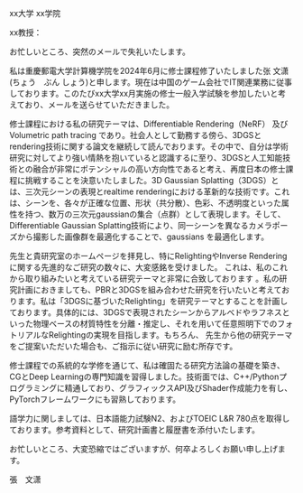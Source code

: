 xx大学		xx学院

xx教授：

お忙しいところ、突然のメールで失礼いたします。

私は重慶郵電大学計算機学院を2024年6月に修士課程修了いたしました张  文潇(ちょう　ぶん しょう)と申します。現在は中国のゲーム会社でIT関連業務に従事しております。このたびxx大学xx月実施の修士一般入学試験を参加したいと考えており、メールを送らせていただきました。

修士課程における私の研究テーマは、Differentiable Rendering（NeRF） 及び Volumetric path tracing であり。社会人として勤務する傍ら、3DGSとrendering技術に関する論文を継続して読んでおります。その中で、自分は学術研究に対してより強い情熱を抱いていると認識するに至り、3DGSと人工知能技術との融合が非常にポテンシャルの高い方向性であると考え、再度日本の修士課程に挑戦することを決意いたしました。3D Gaussian Splatting（3DGS）とは、三次元シーンの表現とrealtime renderingにおける革新的な技術です。これは、シーンを、各々が正確な位置、形状（共分散）、色彩、不透明度といった属性を持つ、数万の三次元gaussianの集合（点群）として表現します。そして、 Differentiable  Gaussian Splatting技術により、同一シーンを異なるカメラポーズから撮影した画像群を最適化することで、gaussians を最適化します。

先生と貴研究室のホームページを拝見し、特にRelightingやInverse Renderingに関する先進的なご研究の数々に、大変感銘を受けました。 これは、私のこれから取り組みたいと考えている研究テーマと非常に合致しております 。私の研究計画におきましても、PBRと3DGSを組み合わせた研究を行いたいと考えております。私は「3DGSに基づいたRelighting」を研究テーマとすることを計画しております。具体的には、3DGSで表現されたシーンからアルベドやラフネスといった物理ベースの材質特性を分離・推定し、それを用いて任意照明下でのフォトリアルなRelightingの実現を目指します。もちろん、 先生から他の研究テーマをご提案いただいた場合も、ご指示に従い研究に励む所存です。

修士課程での系統的な学修を通じて、私は確固たる研究方法論の基礎を築き、CGとDeep Learningの専門知識を習得しました。技術面では、C++/Pythonプログラミングに精通しており、グラフィックスAPI及びShader作成能力を有し、PyTorchフレームワークにも習熟しております。

語学力に関しましては、日本語能力試験N2、およびTOEIC L&R 780点を取得しております。参考資料として、研究計画書と履歴書を添付いたします。

お忙しいところ、大変恐縮ではございますが、何卒よろしくお願い申し上げます。

張　文潇
